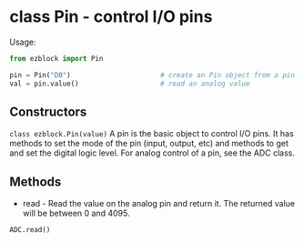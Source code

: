 # class Pin - control I/O pins

Usage:
```python
from ezblock import Pin

pin = Pin("D0")                      # create an Pin object from a pin
val = pin.value()                    # read an analog value
```
## Constructors
```class ezblock.Pin(value)```
A pin is the basic object to control I/O pins. It has methods to set the mode of the pin (input, output, etc) and methods to get and set the digital logic level. For analog control of a pin, see the ADC class.

## Methods
- read - Read the value on the analog pin and return it. The returned value will be between 0 and 4095.
```python
ADC.read()
```
